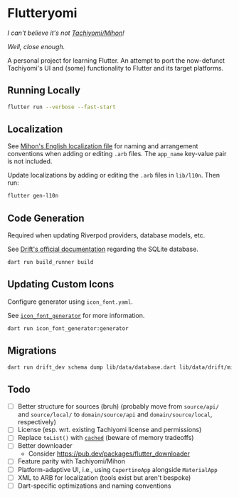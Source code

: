 # Flutteryomi

*I can't believe it's not [Tachiyomi/Mihon](https://mihon.app/)!*

*Well, close enough.*

A personal project for learning Flutter. An attempt to port the now-defunct Tachiyomi's UI and (some) functionality to Flutter and its target platforms.

## Running Locally

```sh
flutter run --verbose --fast-start
```

## Localization

See [Mihon's English localization file](https://github.com/mihonapp/mihon/blob/main/i18n/src/commonMain/resources/MR/base/strings.xml) for naming and arrangement conventions when adding or editing `.arb` files. The `app_name` key-value pair is not included.

Update localizations by adding or editing the `.arb` files in `lib/l10n`. Then run:

```sh
flutter gen-l10n
```

## Code Generation

Required when updating Riverpod providers, database models, etc.

See [Drift's official documentation](https://drift.simonbinder.eu/docs/getting-started/) regarding the SQLite database.

```sh
dart run build_runner build
```

## Updating Custom Icons

Configure generator using `icon_font.yaml`.

See [`icon_font_generator`](https://github.com/ScerIO/icon_font_generator) for more information.

```sh
dart run icon_font_generator:generator
```

## Migrations

```sh
dart run drift_dev schema dump lib/data/database.dart lib/data/drift/migrations/
```

## Todo

- [ ] Better structure for sources (bruh) (probably move from `source/api/` and `source/local/` to `domain/source/api` and `domain/source/local`, respectively)
- [ ] License (esp. wrt. existing Tachiyomi license and permissions)
- [ ] Replace `toList()` with [`cached`](https://pub.dev/documentation/dartx_nullsafety/latest/dartx/IterableX/cached.html) (beware of memory tradeoffs)
- [ ] Better downloader
  - Consider https://pub.dev/packages/flutter_downloader
- [ ] Feature parity with Tachiyomi/Mihon
- [ ] Platform-adaptive UI, i.e., using `CupertinoApp` alongside `MaterialApp`
- [ ] XML to ARB for localization (tools exist but aren't bespoke)
- [ ] Dart-specific optimizations and naming conventions
